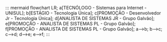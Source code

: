 ::: mermaid
flowchart LR;
a[TECNÓLOGO - Sistemas para Internet - UNISUL];
b[ESTÁGIO - Tecnologia Única];
c[PROMOÇÃO - Desenvolvedor Jr - Tecnologia Única];
d[ANALISTA DE SISTEMAS JR - Grupo Galvão];
e[PROMOÇÃO - ANALISTA DE SISTEMAS PL - Grupo Galvão];
f[PROMOÇÃO - ANALISTA DE SISTEMAS PL - Grupo Galvão];
a-->b;
b-->c;
c-->d;
d-->e;
e-->f;
:::

